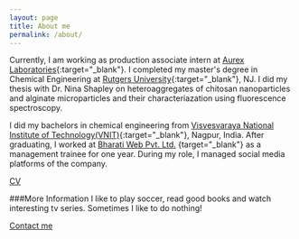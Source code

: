 ```yaml
---
layout: page
title: About me
permalink: /about/
---
```


Currently, I am working as production associate intern at [Aurex Laboratories](http://www.aurexlabs.com/){:target="_blank"}. I completed my master's degree in Chemical Engineering at [Rutgers University](http://sol.rutgers.edu){:target="_blank"}, NJ. I did my thesis with Dr. Nina Shapley on heteroaggregates of chitosan nanoparticles and alginate microparticles and their characteriazation using fluorescence spectroscopy. 

I did my bachelors in chemical engineering from [Visvesvaraya National Institute of Technology(VNIT)](http://www.vnit.ac.in){:target="_blank"}, Nagpur, India. After graduating, I worked at [Bharati Web Pvt. Ltd.](http://bharatiweb.in/index.html) {target="_blank"} as a management trainee for one year. During my role, I managed social media platforms of the company. 

<a href="{{ site.baseurl }}/resume">CV</a>

###More Information
I like to play soccer, read good books and watch interesting tv series. Sometimes I like to do nothing!

 
 

[Contact me](mailto:csp007chinmay@gmail.com)
